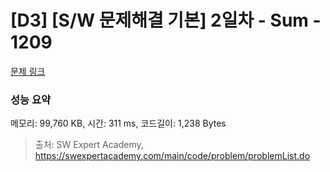 # [D3] [S/W 문제해결 기본] 2일차 - Sum - 1209 

[문제 링크](https://swexpertacademy.com/main/code/problem/problemDetail.do?contestProbId=AV13_BWKACUCFAYh) 

### 성능 요약

메모리: 99,760 KB, 시간: 311 ms, 코드길이: 1,238 Bytes



> 출처: SW Expert Academy, https://swexpertacademy.com/main/code/problem/problemList.do